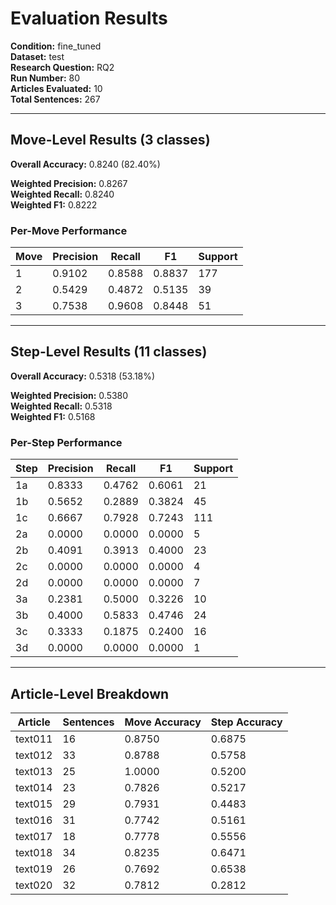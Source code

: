 # Evaluation Results

**Condition:** fine_tuned  
**Dataset:** test  
**Research Question:** RQ2  
**Run Number:** 80  
**Articles Evaluated:** 10  
**Total Sentences:** 267  

---

## Move-Level Results (3 classes)

**Overall Accuracy:** 0.8240 (82.40%)  

**Weighted Precision:** 0.8267  
**Weighted Recall:** 0.8240  
**Weighted F1:** 0.8222  

### Per-Move Performance

| Move | Precision | Recall | F1 | Support |
|------|-----------|--------|----|---------|
| 1 | 0.9102 | 0.8588 | 0.8837 | 177 |
| 2 | 0.5429 | 0.4872 | 0.5135 | 39 |
| 3 | 0.7538 | 0.9608 | 0.8448 | 51 |

---

## Step-Level Results (11 classes)

**Overall Accuracy:** 0.5318 (53.18%)  

**Weighted Precision:** 0.5380  
**Weighted Recall:** 0.5318  
**Weighted F1:** 0.5168  

### Per-Step Performance

| Step | Precision | Recall | F1 | Support |
|------|-----------|--------|----|---------|
| 1a | 0.8333 | 0.4762 | 0.6061 | 21 |
| 1b | 0.5652 | 0.2889 | 0.3824 | 45 |
| 1c | 0.6667 | 0.7928 | 0.7243 | 111 |
| 2a | 0.0000 | 0.0000 | 0.0000 | 5 |
| 2b | 0.4091 | 0.3913 | 0.4000 | 23 |
| 2c | 0.0000 | 0.0000 | 0.0000 | 4 |
| 2d | 0.0000 | 0.0000 | 0.0000 | 7 |
| 3a | 0.2381 | 0.5000 | 0.3226 | 10 |
| 3b | 0.4000 | 0.5833 | 0.4746 | 24 |
| 3c | 0.3333 | 0.1875 | 0.2400 | 16 |
| 3d | 0.0000 | 0.0000 | 0.0000 | 1 |

---

## Article-Level Breakdown

| Article | Sentences | Move Accuracy | Step Accuracy |
|---------|-----------|---------------|---------------|
| text011 | 16 | 0.8750 | 0.6875 |
| text012 | 33 | 0.8788 | 0.5758 |
| text013 | 25 | 1.0000 | 0.5200 |
| text014 | 23 | 0.7826 | 0.5217 |
| text015 | 29 | 0.7931 | 0.4483 |
| text016 | 31 | 0.7742 | 0.5161 |
| text017 | 18 | 0.7778 | 0.5556 |
| text018 | 34 | 0.8235 | 0.6471 |
| text019 | 26 | 0.7692 | 0.6538 |
| text020 | 32 | 0.7812 | 0.2812 |
